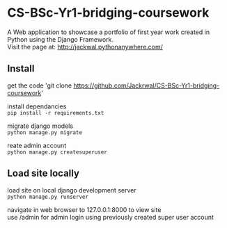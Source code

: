 # CS-BSc-Yr1-bridging-coursework
A Web application to showcase a portfolio of first year work created in Python using the Django Framework.
<br>Visit the page at: http://jackwal.pythonanywhere.com/

## Install
get the code 'git clone https://github.com/Jackrwal/CS-BSc-Yr1-bridging-coursework'

install dependancies<br>
`pip install -r requirements.txt`

migrate django models<br>
`python manage.py migrate`

reate admin account<br>
`python manage.py createsuperuser`


## Load site locally
load site on local django development server<br>
`python manage.py runserver`

navigate in web browser to 127.0.0.1:8000 to view site<br>
use /admin for admin login using previously created super user account
